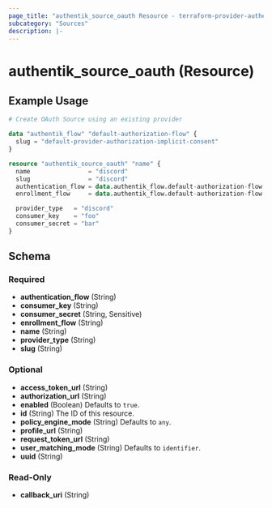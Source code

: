 ```yaml
---
page_title: "authentik_source_oauth Resource - terraform-provider-authentik"
subcategory: "Sources"
description: |-
---
```


# authentik_source_oauth (Resource)

## Example Usage

```terraform
# Create OAuth Source using an existing provider

data "authentik_flow" "default-authorization-flow" {
  slug = "default-provider-authorization-implicit-consent"
}

resource "authentik_source_oauth" "name" {
  name                = "discord"
  slug                = "discord"
  authentication_flow = data.authentik_flow.default-authorization-flow.id
  enrollment_flow     = data.authentik_flow.default-authorization-flow.id

  provider_type   = "discord"
  consumer_key    = "foo"
  consumer_secret = "bar"
}
```

<!-- schema generated by tfplugindocs -->
## Schema

### Required

- **authentication_flow** (String)
- **consumer_key** (String)
- **consumer_secret** (String, Sensitive)
- **enrollment_flow** (String)
- **name** (String)
- **provider_type** (String)
- **slug** (String)

### Optional

- **access_token_url** (String)
- **authorization_url** (String)
- **enabled** (Boolean) Defaults to `true`.
- **id** (String) The ID of this resource.
- **policy_engine_mode** (String) Defaults to `any`.
- **profile_url** (String)
- **request_token_url** (String)
- **user_matching_mode** (String) Defaults to `identifier`.
- **uuid** (String)

### Read-Only

- **callback_uri** (String)
